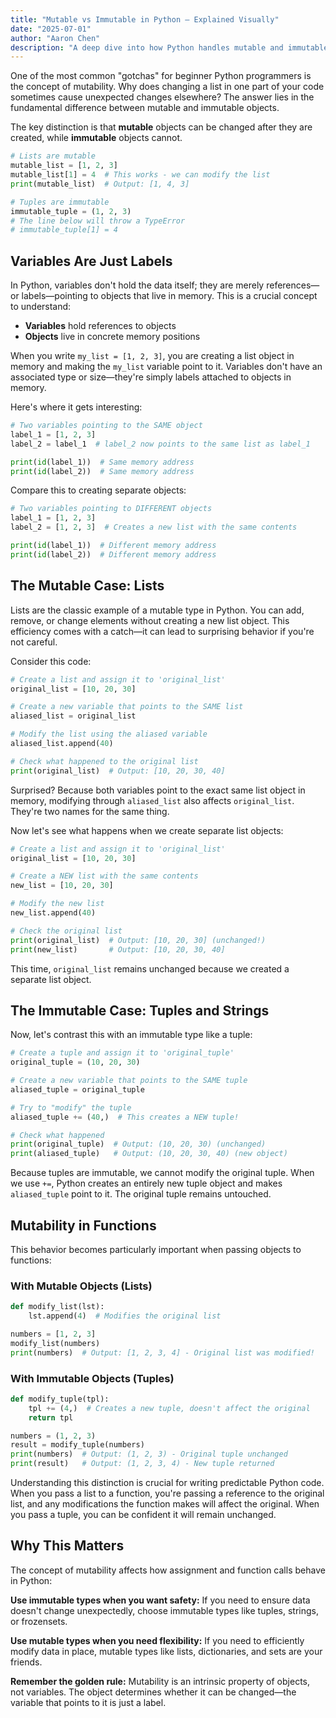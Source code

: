 ```yaml
---
title: "Mutable vs Immutable in Python — Explained Visually"
date: "2025-07-01"
author: "Aaron Chen"
description: "A deep dive into how Python handles mutable and immutable types, explaining why changing a list in one place can affect it elsewhere."
---
```


One of the most common "gotchas" for beginner Python programmers is the concept of mutability. Why does changing a list in one part of your code sometimes cause unexpected changes elsewhere? The answer lies in the fundamental difference between mutable and immutable objects.

The key distinction is that **mutable** objects can be changed after they are created, while **immutable** objects cannot.

```python trace-id=python-mutability-1
# Lists are mutable
mutable_list = [1, 2, 3]
mutable_list[1] = 4  # This works - we can modify the list
print(mutable_list)  # Output: [1, 4, 3]

# Tuples are immutable
immutable_tuple = (1, 2, 3)
# The line below will throw a TypeError
# immutable_tuple[1] = 4
```

## Variables Are Just Labels

In Python, variables don't hold the data itself; they are merely references—or labels—pointing to objects that live in memory. This is a crucial concept to understand:

- **Variables** hold references to objects
- **Objects** live in concrete memory positions

When you write `my_list = [1, 2, 3]`, you are creating a list object in memory and making the `my_list` variable point to it. Variables don't have an associated type or size—they're simply labels attached to objects in memory.

Here's where it gets interesting:

```python trace-id=python-mutability-2
# Two variables pointing to the SAME object
label_1 = [1, 2, 3]
label_2 = label_1  # label_2 now points to the same list as label_1

print(id(label_1))  # Same memory address
print(id(label_2))  # Same memory address
```

Compare this to creating separate objects:

```python trace-id=python-mutability-3
# Two variables pointing to DIFFERENT objects
label_1 = [1, 2, 3]
label_2 = [1, 2, 3]  # Creates a new list with the same contents

print(id(label_1))  # Different memory address
print(id(label_2))  # Different memory address
```

## The Mutable Case: Lists

Lists are the classic example of a mutable type in Python. You can add, remove, or change elements without creating a new list object. This efficiency comes with a catch—it can lead to surprising behavior if you're not careful.

Consider this code:

```python trace-id=python-mutability-4
# Create a list and assign it to 'original_list'
original_list = [10, 20, 30]

# Create a new variable that points to the SAME list
aliased_list = original_list

# Modify the list using the aliased variable
aliased_list.append(40)

# Check what happened to the original list
print(original_list)  # Output: [10, 20, 30, 40]
```

Surprised? Because both variables point to the exact same list object in memory, modifying through `aliased_list` also affects `original_list`. They're two names for the same thing.

Now let's see what happens when we create separate list objects:

```python trace-id=python-mutability-5
# Create a list and assign it to 'original_list'
original_list = [10, 20, 30]

# Create a NEW list with the same contents
new_list = [10, 20, 30]

# Modify the new list
new_list.append(40)

# Check the original list
print(original_list)  # Output: [10, 20, 30] (unchanged!)
print(new_list)       # Output: [10, 20, 30, 40]
```

This time, `original_list` remains unchanged because we created a separate list object.

## The Immutable Case: Tuples and Strings

Now, let's contrast this with an immutable type like a tuple:

```python trace-id=python-mutability-6
# Create a tuple and assign it to 'original_tuple'
original_tuple = (10, 20, 30)

# Create a new variable that points to the SAME tuple
aliased_tuple = original_tuple

# Try to "modify" the tuple
aliased_tuple += (40,)  # This creates a NEW tuple!

# Check what happened
print(original_tuple)  # Output: (10, 20, 30) (unchanged)
print(aliased_tuple)   # Output: (10, 20, 30, 40) (new object)
```

Because tuples are immutable, we cannot modify the original tuple. When we use `+=`, Python creates an entirely new tuple object and makes `aliased_tuple` point to it. The original tuple remains untouched.

## Mutability in Functions

This behavior becomes particularly important when passing objects to functions:

### With Mutable Objects (Lists)

```python trace-id=python-mutability-7
def modify_list(lst):
    lst.append(4)  # Modifies the original list

numbers = [1, 2, 3]
modify_list(numbers)
print(numbers)  # Output: [1, 2, 3, 4] - Original list was modified!
```

### With Immutable Objects (Tuples)

```python trace-id=python-mutability-8
def modify_tuple(tpl):
    tpl += (4,)  # Creates a new tuple, doesn't affect the original
    return tpl

numbers = (1, 2, 3)
result = modify_tuple(numbers)
print(numbers)  # Output: (1, 2, 3) - Original tuple unchanged
print(result)   # Output: (1, 2, 3, 4) - New tuple returned
```

Understanding this distinction is crucial for writing predictable Python code. When you pass a list to a function, you're passing a reference to the original list, and any modifications the function makes will affect the original. When you pass a tuple, you can be confident it will remain unchanged.

## Why This Matters

The concept of mutability affects how assignment and function calls behave in Python:

**Use immutable types when you want safety:** If you need to ensure data doesn't change unexpectedly, choose immutable types like tuples, strings, or frozensets.

**Use mutable types when you need flexibility:** If you need to efficiently modify data in place, mutable types like lists, dictionaries, and sets are your friends.

**Remember the golden rule:** Mutability is an intrinsic property of objects, not variables. The object determines whether it can be changed—the variable that points to it is just a label.
